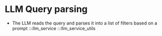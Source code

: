 # LLM Query parsing

- The LLM reads the query and parses it into a list of filters based on a prompt
:::llm_service
:::llm_service_utils
